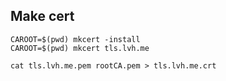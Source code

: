 ## Make cert

```
CAROOT=$(pwd) mkcert -install
CAROOT=$(pwd) mkcert tls.lvh.me

cat tls.lvh.me.pem rootCA.pem > tls.lvh.me.crt
```

